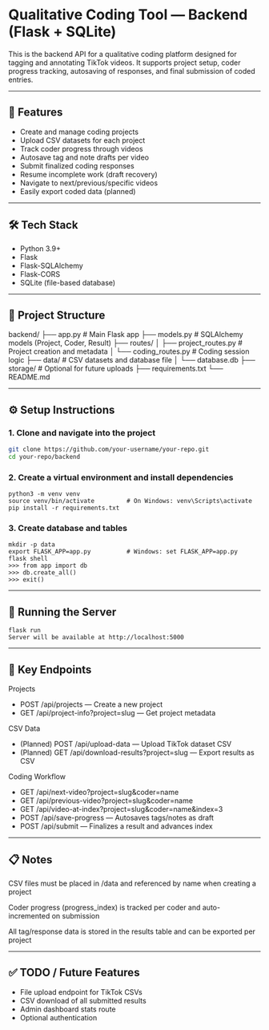 # Qualitative Coding Tool — Backend (Flask + SQLite)

This is the backend API for a qualitative coding platform designed for tagging and annotating TikTok videos. It supports project setup, coder progress tracking, autosaving of responses, and final submission of coded entries.

---

## 🚀 Features

- Create and manage coding projects
- Upload CSV datasets for each project
- Track coder progress through videos
- Autosave tag and note drafts per video
- Submit finalized coding responses
- Resume incomplete work (draft recovery)
- Navigate to next/previous/specific videos
- Easily export coded data (planned)

---

## 🛠️ Tech Stack

- Python 3.9+
- Flask
- Flask-SQLAlchemy
- Flask-CORS
- SQLite (file-based database)

---

## 📁 Project Structure

backend/
├── app.py # Main Flask app
├── models.py # SQLAlchemy models (Project, Coder, Result)
├── routes/
│ ├── project_routes.py # Project creation and metadata
│ └── coding_routes.py # Coding session logic
├── data/ # CSV datasets and database file
│ └── database.db
├── storage/ # Optional for future uploads
├── requirements.txt
└── README.md

---

## ⚙️ Setup Instructions

### 1. Clone and navigate into the project

```bash
git clone https://github.com/your-username/your-repo.git
cd your-repo/backend
```

### 2. Create a virtual environment and install dependencies

```
python3 -m venv venv
source venv/bin/activate         # On Windows: venv\Scripts\activate
pip install -r requirements.txt
```

### 3. Create database and tables

```
mkdir -p data
export FLASK_APP=app.py          # Windows: set FLASK_APP=app.py
flask shell
>>> from app import db
>>> db.create_all()
>>> exit()
```

---

## 🧪 Running the Server

```
flask run
Server will be available at http://localhost:5000
```

---

## 🔌 Key Endpoints
Projects
- POST /api/projects — Create a new project
- GET /api/project-info?project=slug — Get project metadata

CSV Data
- (Planned) POST /api/upload-data — Upload TikTok dataset CSV
- (Planned) GET /api/download-results?project=slug — Export results as CSV

Coding Workflow
- GET /api/next-video?project=slug&coder=name
- GET /api/previous-video?project=slug&coder=name
- GET /api/video-at-index?project=slug&coder=name&index=3
- POST /api/save-progress — Autosaves tags/notes as draft
- POST /api/submit — Finalizes a result and advances index

---

## 📋 Notes

CSV files must be placed in /data and referenced by name when creating a project

Coder progress (progress_index) is tracked per coder and auto-incremented on submission

All tag/response data is stored in the results table and can be exported per project

---

## ✅ TODO / Future Features

- File upload endpoint for TikTok CSVs
- CSV download of all submitted results
- Admin dashboard stats route
- Optional authentication
